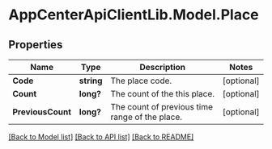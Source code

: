# AppCenterApiClientLib.Model.Place
## Properties

Name | Type | Description | Notes
------------ | ------------- | ------------- | -------------
**Code** | **string** | The place code. | [optional] 
**Count** | **long?** | The count of the this place. | [optional] 
**PreviousCount** | **long?** | The count of previous time range of the place. | [optional] 

[[Back to Model list]](../README.md#documentation-for-models) [[Back to API list]](../README.md#documentation-for-api-endpoints) [[Back to README]](../README.md)

